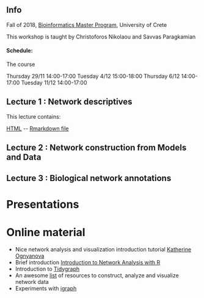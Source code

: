## Info

Fall of 2018, [Bioinformatics Master Program](https://bioinfo-grad.gr), University of Crete

This workshop is taught by Christoforos Nikolaou and Savvas Paragkamian

#### Schedule:

The course

Thursday 29/11 14:00-17:00
Tuesday 4/12 15:00-18:00
Thursday 6/12 14:00-17:00
Tuesday 11/12 14:00-17:00

## Lecture 1 : Network descriptives

This lecture contains: 

[HTML](workshop_1.html) -- [Rmarkdown file](workshop_1.Rmd)

## Lecture 2 : Network construction from Models and Data

## Lecture 3  : Biological network annotations 


# Presentations

# Online material

* Nice network analysis and visualization introduction tutorial [Katherine Ognyanova](http://kateto.net/network-visualization)
* Brief introduction [Introduction to Network Analysis with R](https://www.jessesadler.com/post/network-analysis-with-r/)
* Introduction to [Tidygraph](https://www.data-imaginist.com/2017/introducing-tidygraph/)
* An awesome [list](https://github.com/briatte/awesome-network-analysis) of resources to construct, analyze and visualize network data
* Experiments with [igraph](https://www.r-bloggers.com/experiments-with-igraph/)


  